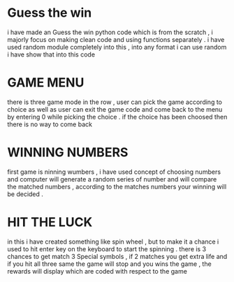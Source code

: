 # Guess the win
i have made an Guess the win python code which is from the scratch , i majorly focus on making clean code and using functions separately . i have used random module completely into this , into any format i can use random i have show that into this code 
# GAME MENU
there is three game mode in the row , user can pick the game according to choice as well as user can exit the game code and come back to the menu by entering 0 while picking the choice . if the choice has been choosed then there is no way to come back 
# WINNING NUMBERS  
first game is ninning wumbers , i have used concept of choosing numbers and computer will generate a random series of number and will compare the matched numbers , according to the matches numbers your winning will be decided .
# HIT THE LUCK
in this i have created something like spin wheel , but to make it a chance i used to hit enter key on the keyboard to start the spinning . 
there is 3 chances to get match 3 Special symbols , if 2 matches you get extra life and if you hit all three same the game will stop and you wins the game , the rewards will display which are coded with respect to the game 


